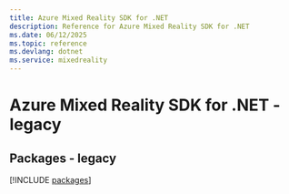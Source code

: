 ```yaml
---
title: Azure Mixed Reality SDK for .NET
description: Reference for Azure Mixed Reality SDK for .NET
ms.date: 06/12/2025
ms.topic: reference
ms.devlang: dotnet
ms.service: mixedreality
---
```

# Azure Mixed Reality SDK for .NET - legacy
## Packages - legacy
[!INCLUDE [packages](mixed-reality-index.md)]
